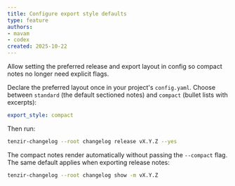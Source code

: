 ```yaml
---
title: Configure export style defaults
type: feature
authors:
- mavam
- codex
created: 2025-10-22
---
```


Allow setting the preferred release and export layout in config so compact notes
no longer need explicit flags.

Declare the preferred layout once in your project's `config.yaml`. Choose between
`standard` (the default sectioned notes) and `compact` (bullet lists with excerpts):

```yaml
export_style: compact
```

Then run:

```sh
tenzir-changelog --root changelog release vX.Y.Z --yes
```

The compact notes render automatically without passing the `--compact` flag. The
same default applies when exporting release notes:

```sh
tenzir-changelog --root changelog show -m vX.Y.Z
```
